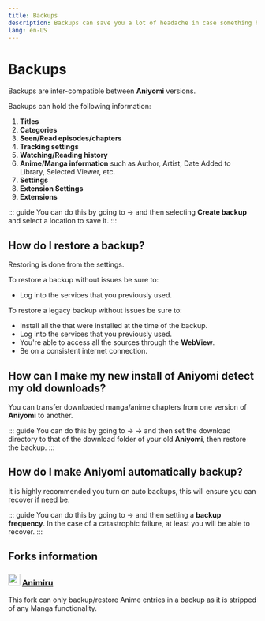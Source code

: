 ```yaml
---
title: Backups
description: Backups can save you a lot of headache in case something happens to your installation or device.
lang: en-US
---
```


# Backups

Backups are inter-compatible between **Aniyomi** versions.

Backups can hold the following information:
1. **Titles**
1. **Categories**
1. **Seen/Read episodes/chapters**
1. **Tracking settings**
1. **Watching/Reading history**
1. **Anime/Manga information** such as Author, Artist, Date Added to Library, Selected Viewer, etc.
1. **Settings**
1. **Extension Settings**
1. **Extensions**

::: guide
You can do this by going to <NavigationText item="more"/> → <NavigationText item="settings_backup"/> and then selecting **Create backup** and select a location to save it.
:::

## How do I restore a backup?

Restoring is done from the <NavigationText item="settings_backup"/> settings.

To restore a backup without issues be sure to:

* Log into the <NavigationText item="settings_tracking"/> services that you previously used.

To restore a legacy backup without issues be sure to:

* Install all the <NavigationText item="tab_extensions"/> that were installed at the time of the backup.
* Log into the <NavigationText item="settings_tracking"/> services that you previously used.
* You're able to access all the sources through the **WebView**.
* Be on a consistent internet connection.

## How can I make my new install of Aniyomi detect my old downloads?

You can transfer downloaded manga/anime chapters from one version of **Aniyomi** to another.

::: guide
You can do this by going to <NavigationText item="more"/> → <NavigationText item="settings"/> → <NavigationText item="settings_downloads"/> and then set the download directory to that of the download folder of your old **Aniyomi**, then restore the backup.
:::

## How do I make Aniyomi automatically backup?

It is highly recommended you turn on auto backups, this will ensure you can recover if need be.

::: guide
You can do this by going to <NavigationText item="more"/> → <NavigationText item="settings_backup"/> and then setting a **backup frequency**. In the case of a catastrophic failure, at least you will be able to recover.
:::

## Forks information

### <img class="forkIconBefore" src="/assets/forks_logo-animiru.png" width="24" height="24" /> [Animiru](/forks/Animiru)

This fork can only backup/restore Anime entries in a backup as it is stripped of any Manga functionality.